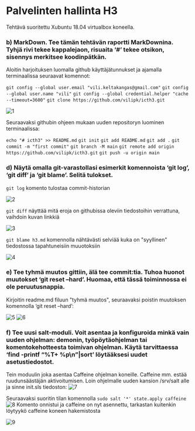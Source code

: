 # Palvelinten hallinta H3

Tehtävä suoritettu Xubuntu 18.04 virtualbox koneella.


### b) MarkDown. Tee tämän tehtävän raportti MarkDownina. Tyhjä rivi tekee kappalejaon, risuaita ‘#’ tekee otsikon, sisennys merkitsee koodinpätkän.

Aloitin harjoituksen luomalla github käyttäjätunnukset ja ajamalla terminaalissa seuraavat komennot:

`git config --global user.email "vili.keltakangas@gmail.com"`
`git config --global user.name "vili"`
`git config --global credential.helper "cache --timeout=3600"`
`git clone https://github.com/vilipk/icth3.git`

![1]

Seuraavaksi githubin ohjeen mukaan uuden repositoryn luominen terminaalissa:

`echo "# icth3" >> README.md`
`git init`
`git add README.md`
`git add .`
`git commit -m "first commit"`
`git branch -M main`
`git remote add origin https://github.com/vilipk/icth3.git`
`git push -u origin main`

### d)  Näytä omalla git-varastollasi esimerkit komennoista ‘git log’, ‘git diff’ ja ‘git blame’. Selitä tulokset.

`git log` komento tulostaa commit-historian

![2]

`git diff` näyttää mitä eroja on githubissa oleviin tiedostoihin verrattuna, vaihdoin kuvan linkkiä

![3]

`git blame h3.md` komennolla nähtävästi selviää kuka on "syyllinen" tiedostossa tapahtuneisiin muuotoksiin

![4] 

### e) Tee tyhmä muutos gittiin, älä tee commit:tia. Tuhoa huonot muutokset ‘git reset –hard’. Huomaa, että tässä toiminnossa ei ole peruutusnappia.	 

Kirjoitin readme.md filuun "tyhmä muutos", seuraavaksi poistin muutoksen komennolla ‘git reset –hard’:

![5] ![6]

### f) Tee uusi salt-moduli. Voit asentaa ja konfiguroida minkä vain uuden ohjelman: demonin, työpöytäohjelman tai komentokehotteesta toimivan ohjelman. Käytä tarvittaessa ‘find -printf “%T+ %p\n”|sort’ löytääksesi uudet asetustiedostot.
Tein moduulin joka asentaa Caffeine ohjelman koneille. Caffeine mm. estää ruudunsäästäjän aktivoitumisen.
Loin ohjelmalle uuden kansion /srv/salt alle ja sinne init.sls tiedoston:
![7]

Seuraavaksi suoritin tilan komennolla `sudo salt '*' state.apply caffeine`
![8]
Komento onnistui ja caffeine on nyt asennettu, tarkastan kuitenkin löytyykö caffeine koneen hakemistosta

![9]

[1]: https://i.gyazo.com/9da72827c95044f4cc1a2707e14ae574.png "1"
[2]: https://i.gyazo.com/a13ba7f2b91af223d722ea11f0c22f5e.png "2"
[3]: https://i.gyazo.com/31ceb8021e952114bf6cd2c2d468e748.png "3"
[4]: https://i.gyazo.com/c27766b67b436348eb2172e9b98cf667.png "4"
[5]: https://i.gyazo.com/d61d588490d67ae738c6adae71a1dc66.png "5"
[6]: https://i.gyazo.com/5551d4e00531e75544c344889b5eb448.png "6"
[7]: https://i.gyazo.com/f21ec0446463a0eb460e5946dd0307fd.png "7"
[8]: https://i.gyazo.com/e213e6c3292ff8b9af369ffcd855eec0.png "8"
[9]: https://i.gyazo.com/74c3200bd13df7e57f8213e817c3f4ee.png "9"

